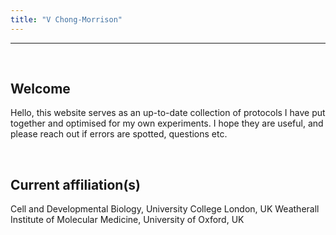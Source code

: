 ```yaml
---
title: "V Chong-Morrison"
---
```


---

<br>

## Welcome

Hello, this website serves as an up-to-date collection of protocols I have put together and optimised for my own experiments. I hope they are useful, and please reach out if errors are spotted, questions etc.

<br>

## Current affiliation(s)

Cell and Developmental Biology, University College London, UK
Weatherall Institute of Molecular Medicine, University of Oxford, UK

